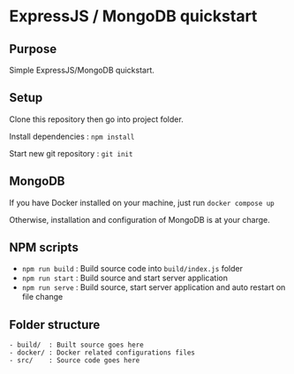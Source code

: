# ExpressJS / MongoDB quickstart

## Purpose
Simple ExpressJS/MongoDB quickstart.

## Setup
Clone this repository then go into project folder.

Install dependencies : `npm install`

Start new git repository : `git init`

## MongoDB
If you have Docker installed on your machine, just run `docker compose up`

Otherwise, installation and configuration of MongoDB is at your charge.

## NPM scripts
- `npm run build` : Build source code into `build/index.js` folder
- `npm run start` : Build source and start server application
- `npm run serve` : Build source, start server application and auto restart on file change

## Folder structure
```
- build/  : Built source goes here 
- docker/ : Docker related configurations files
- src/    : Source code goes here
```